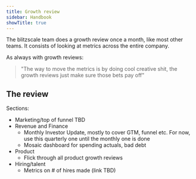 ```yaml
---
title: Growth review
sidebar: Handbook
showTitle: true
---
```


The blitzscale team does a growth review once a month, like most other teams. It consists of looking at metrics across the entire company.

As always with growth reviews:

> "The way to move the metrics is by doing cool creative shit, the growth reviews just make sure those bets pay off"


## The review

Sections:

- Marketing/top of funnel TBD
- Revenue and Finance
  - <PrivateLink url="https://docs.google.com/spreadsheets/d/1SOXJos-eBLEmy9EKkFJkFdN78WOgEXpioNSbRU95IBk/edit?gid=1393550865#gid=1393550865">Monthly Investor Update</PrivateLink>, mostly to cover GTM, funnel etc. For now, use <PrivateLink url="https://docs.google.com/spreadsheets/d/1WLNNKODanF6ApVjl1zkv3BFM_2nogCFtNTB2aOCQzNM/edit?gid=2096742176#gid=2096742176">this quarterly one</PrivateLink> until the monthly one is done
  - <PrivateLink url="https://app.mosaic.tech/analysis/document/84787eb0-e738-49fe-b2cc-81e4618734e0">Mosaic dashboard</PrivateLink> for spending actuals, bad debt
- Product
  - Flick through all <PrivateLink url="https://docs.google.com/spreadsheets/d/1Q_hibP9Pv4b8H_9guceKXNrTUP0B_5hWvmiM-EJ2LrU/edit?gid=726133473#gid=726133473">product growth reviews</PrivateLink>
- Hiring/talent
  - Metrics on # of hires made (link TBD)



